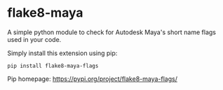 # flake8-maya

A simple python module to check for Autodesk Maya's short name flags used in your code.

Simply install this extension using pip:

    pip install flake8-maya-flags

Pip homepage: https://pypi.org/project/flake8-maya-flags/
